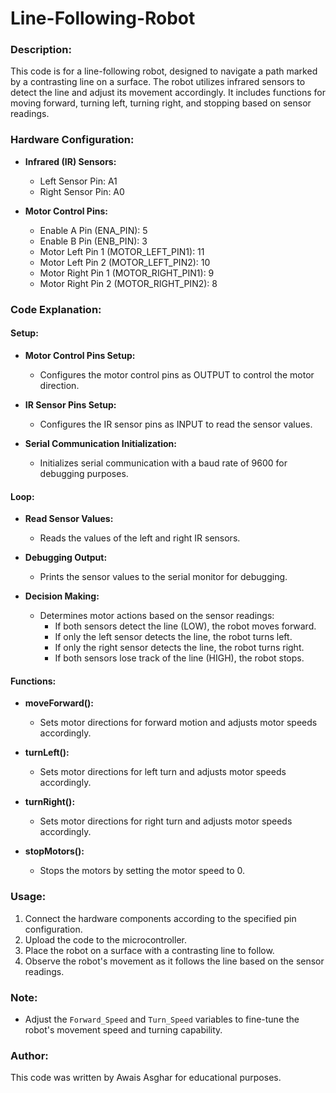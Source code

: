 # Line-Following-Robot

### Description:
This code is for a line-following robot, designed to navigate a path marked by a contrasting line on a surface. The robot utilizes infrared sensors to detect the line and adjust its movement accordingly. It includes functions for moving forward, turning left, turning right, and stopping based on sensor readings.

### Hardware Configuration:
- **Infrared (IR) Sensors:**
  - Left Sensor Pin: A1
  - Right Sensor Pin: A0

- **Motor Control Pins:**
  - Enable A Pin (ENA_PIN): 5
  - Enable B Pin (ENB_PIN): 3
  - Motor Left Pin 1 (MOTOR_LEFT_PIN1): 11
  - Motor Left Pin 2 (MOTOR_LEFT_PIN2): 10
  - Motor Right Pin 1 (MOTOR_RIGHT_PIN1): 9
  - Motor Right Pin 2 (MOTOR_RIGHT_PIN2): 8

### Code Explanation:

#### Setup:
- **Motor Control Pins Setup:**
  - Configures the motor control pins as OUTPUT to control the motor direction.

- **IR Sensor Pins Setup:**
  - Configures the IR sensor pins as INPUT to read the sensor values.

- **Serial Communication Initialization:**
  - Initializes serial communication with a baud rate of 9600 for debugging purposes.

#### Loop:
- **Read Sensor Values:**
  - Reads the values of the left and right IR sensors.

- **Debugging Output:**
  - Prints the sensor values to the serial monitor for debugging.

- **Decision Making:**
  - Determines motor actions based on the sensor readings:
    - If both sensors detect the line (LOW), the robot moves forward.
    - If only the left sensor detects the line, the robot turns left.
    - If only the right sensor detects the line, the robot turns right.
    - If both sensors lose track of the line (HIGH), the robot stops.

#### Functions:
- **moveForward():**
  - Sets motor directions for forward motion and adjusts motor speeds accordingly.

- **turnLeft():**
  - Sets motor directions for left turn and adjusts motor speeds accordingly.

- **turnRight():**
  - Sets motor directions for right turn and adjusts motor speeds accordingly.

- **stopMotors():**
  - Stops the motors by setting the motor speed to 0.

### Usage:
1. Connect the hardware components according to the specified pin configuration.
2. Upload the code to the microcontroller.
3. Place the robot on a surface with a contrasting line to follow.
4. Observe the robot's movement as it follows the line based on the sensor readings.

### Note:
- Adjust the `Forward_Speed` and `Turn_Speed` variables to fine-tune the robot's movement speed and turning capability.

### Author:
This code was written by Awais Asghar for educational purposes.

